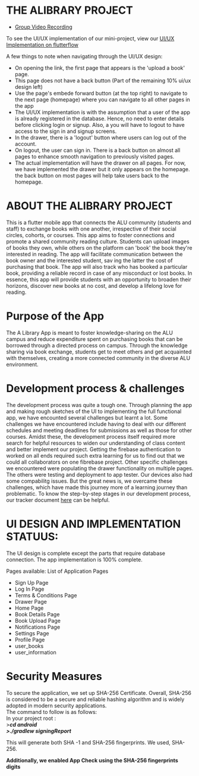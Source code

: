 # THE ALIBRARY PROJECT

- [Group Video Recording](https://drive.google.com/file/d/1DzPP_T4fZphSydr8XXEQAG-7tadoWukX/view?usp=sharing)


To see the UI/UX implementation of our mini-project, view our [UI/UX Implementation on flutterflow](https://app.flutterflow.io/share/mob-dev2-ft2lj0)

A few things to note when navigating through the UI/UX design:
- On opening the link, the first page that appears is the 'upload a book' page.
- This page does not have a back button (Part of the remaining 10% ui/ux design left)
- Use the page's embede forward button (at the top right) to navigate to the next page (homepage) where you can navigate to all other pages in the app
- The UI/UX implementation is with the assumption that a user of the app is already registered in the database. Hence, no need to enter details before clicking login or signup. Also, a you will have to logout to have access to the sign in and signup screens.
- In the drawer, there is a 'logout' button where users can log out of the account.
- On logout, the user can sign in. There is a back button on almost all pages to enhance smooth navigation to previously visited pages.
- The actual implementation will have the drawer on all pages. For now, we have implemented the drawer but it only appears on the homepage. the back button on most pages will help take users back to the homepage.

# ABOUT THE ALIBRARY PROJECT <br /> 
This is a flutter mobile app that connects the ALU community (students and staff) to exchange books with one another, irrespective of their social circles, cohorts, or courses. This app aims to foster connections and promote a shared community reading culture. Students can upload images of books they own, while others on the platform can 'book' the book they're interested in reading. The app will facilitate communication between the book owner and the interested student, sav ing the latter the cost of purchasing that book. The app will also track who has booked a particular book, providing a reliable record in case of any misconduct or lost books. In essence, this app will provide students with an opportunity to broaden their horizons, discover new books at no cost, and develop a lifelong love for reading.

# Purpose of the App </br>
The A Library App is meant to foster knowledge-sharing on the ALU campus and reduce expenditure spent on purchasing books that can be borrowed through a directed process on campus. Through the knowledge sharing via book exchange, students get to meet others and get acquainted with themselves, creating a more connected community in the diverse ALU environment.

# Development process & challenges </br>
The development process was quite a tough one. Through  planning the app and making rough sketches of the UI to implementing the full functional app, we have encounted several challenges but learnt a lot.
Some challenges we have encountered include having to deal with our different schedules and meeting deadlines for submissions as well as those for other courses. Amidst these, the development process itself required more search for helpful resources to widen our understanding of class content and better implement our project. Getting the firebase authentication to worked on all ends required such extra learning for us to find out that we could all collaborators on one fibrebase project.
Other specific challenges we encountered were populating the drawer functionality on multiple pages. The others were testing and deployment to app tester. Our devices also had some compabilitg issues. But the great news is, we overcame these challenges, which have made this journey more of a learning journey than problematic.
To know the step-by-step stages in our development process, our tracker document [here](https://docs.google.com/spreadsheets/d/1Ee4WV_HzG56ZqHogUjGIBfqj_DGQUVznSIW9S2bAtqY/edit?usp=sharing) can be helpful. 


# UI DESIGN AND IMPLEMENTATION STATUUS: </br>
The UI design is complete except the parts that require database connection.
The app implementation is 100% complete.

Pages available:
List of Application Pages

- Sign Up Page 
- Log In Page 
- Terms & Conditions Page
- Drawer Page
- Home Page
- Book Details Page
- Book Upload Page
- Notifications Page
- Settings Page
- Profile Page
- user_books
- user_information

# Security Measures <br /> 
To secure the application, we set up SHA-256 Certificate. Overall, SHA-256 is considered to be a secure and reliable hashing algorithm and is widely adopted in modern security applications.<br /> 
The command to follow is as follows: <br /> 
    In your project root : <br /> 
         >***cd android ***<br /> 
         >***./gradlew signingReport***<br /> 
    
   This will generate both SHA -1 and SHA-256 fingerprints. We used, SHA-256. <br /> 
   
 **Additionally, we enabled App Check using the SHA-256 fingerprints digits**  <br />
